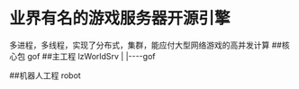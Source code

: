 # 业界有名的游戏服务器开源引擎

多进程，多线程，实现了分布式，集群，能应付大型网络游戏的高并发计算
##核心包
  gof
##主工程
 lzWorldSrv
  |
  |----gof
 
##机器人工程
  robot
  
  
  
